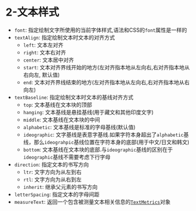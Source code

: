 # 2-文本样式

- `font`: 指定绘制文字所使用的当前字体样式,语法和CSS的`font`属性是一样的
- `textAlign`: 指定绘制文本时文本的对齐方式
  - `left`: 文本左对齐
  - `right`: 文本右对齐
  - `center`: 文本居中对齐
  - `start`: 文本对齐界线开始的地方(左对齐指本地从左向右,右对齐指本地从右向左, 默认值)
  - `end`: 文本对齐界线结束的地方(左对齐指本地从左向右,右对齐指本地从右向左)
- `textBaseline`: 指定绘制文本时文本的基线对齐方式
  - `top`: 文本基线在文本块的顶部
  - `hanging`: 文本基线是悬挂基线(用于藏文和其他印度文字)
  - `middle`: 文本基线在文本块的中间
  - `alphabetic`: 文本基线是标准的字母基线(默认值)
  - `ideographic`: 文字基线是表意字基线.如果字符本身超出了`alphabetic`基线，那么`ideograhpic`基线位置在字符本身的底部(用于中文/日文和韩文)
  - `bottom`: 文本基线在文本块的底部.与`ideographic`基线的区别在于`ideographic`基线不需要考虑下行字母
- `direction`: 指定文本的书写方向
  - `ltr`: 文字方向为从左到右
  - `rtl`: 文字方向为从右到左
  - `inherit`: 继承父元素的书写方向
- `letterSpacing`: 指定文本的字母间距
- `measureText`: 返回一个包含被测量文本相关信息的[`TextMetrics`](https://developer.mozilla.org/zh-CN/docs/Web/API/TextMetrics)对象